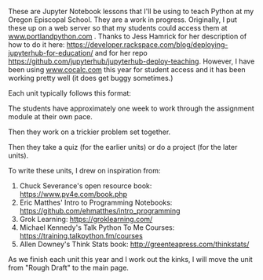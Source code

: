 These are Jupyter Notebook lessons that I'll be using to teach Python at my Oregon Episcopal School. They are a work in progress. Originally, I put these up on a web server so that my students could access them at www.portlandpython.com . Thanks to Jess Hamrick for her description of how to do it here: https://developer.rackspace.com/blog/deploying-jupyterhub-for-education/  and for her repo https://github.com/jupyterhub/jupyterhub-deploy-teaching. However, I have been using www.cocalc.com this year for student access and it has been working pretty well (it does get buggy sometimes.) 

Each unit typically follows this format:

The students have approximately one week to work through the assignment module at their own pace.

Then they work on a trickier problem set together.

Then they take a quiz (for the earlier units) or do a project (for the later units).


To write these units, I drew on inspiration from:
1. Chuck Severance's open resource book: https://www.py4e.com/book.php
2. Eric Matthes' Intro to Programming Notebooks: https://github.com/ehmatthes/intro_programming
3. Grok Learning: https://groklearning.com/ 
4. Michael Kennedy's Talk Python To Me Courses: https://training.talkpython.fm/courses
5. Allen Downey's Think Stats book: http://greenteapress.com/thinkstats/


As we finish each unit this year and I work out the kinks, I will move the unit from "Rough Draft" to the main page.
